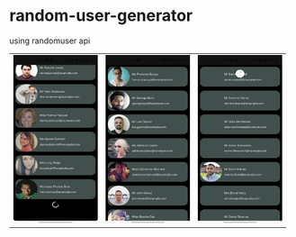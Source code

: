 # random-user-generator
using randomuser api
<table>
 <tr>
  <td><img src = "https://github.com/ShahilMangroliya/random-user-generator/blob/main/component/photo_2021-05-11_13-37-24.jpg?raw=true" width="150" height="300"></td>
  <td><img src = "https://github.com/ShahilMangroliya/random-user-generator/blob/main/component/photo_2021-05-11_13-37-26.jpg?raw=true" width="150" height="300"></td>
  <td><img src = "https://github.com/ShahilMangroliya/random-user-generator/blob/main/component/photo_2021-05-11_13-37-27.jpg?raw=true" width="150" height="300"></td>
 
</tr> 
 </table>
